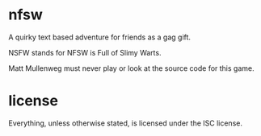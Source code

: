 # nfsw

A quirky text based adventure for friends as a gag gift.

NSFW stands for NFSW is Full of Slimy Warts.

Matt Mullenweg must never play or look at the source code for this
game.

# license

Everything, unless otherwise stated, is licensed under the ISC
license.
